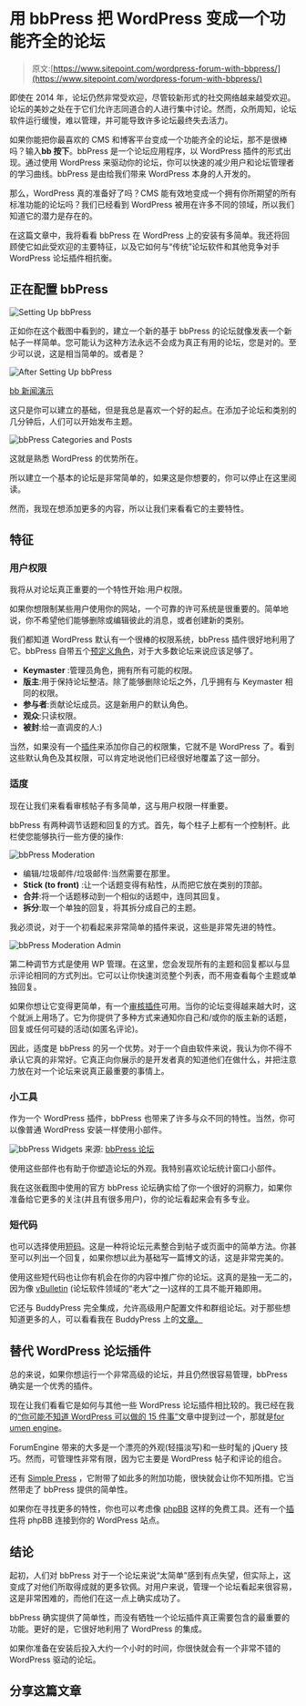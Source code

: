 # 用 bbPress 把 WordPress 变成一个功能齐全的论坛

> 原文:[https://www.sitepoint.com/wordpress-forum-with-bbpress/](https://www.sitepoint.com/wordpress-forum-with-bbpress/)

即使在 2014 年，论坛仍然非常受欢迎，尽管较新形式的社交网络越来越受欢迎。论坛的美妙之处在于它们允许志同道合的人进行集中讨论。然而，众所周知，论坛软件运行缓慢，难以管理，并可能导致许多论坛最终失去活力。

如果你能把你最喜欢的 CMS 和博客平台变成一个功能齐全的论坛，那不是很棒吗？输入**bb 按下**。bbPress 是一个论坛应用程序，以 WordPress 插件的形式出现。通过使用 WordPress 来驱动你的论坛，你可以快速的减少用户和论坛管理者的学习曲线。bbPress 是由给我们带来 WordPress 本身的人开发的。

那么，WordPress 真的准备好了吗？CMS 能有效地变成一个拥有你所期望的所有标准功能的论坛吗？我们已经看到 WordPress 被用在许多不同的领域，所以我们知道它的潜力是存在的。

在这篇文章中，我将看看 bbPress 在 WordPress 上的安装有多简单。我还将回顾使它如此受欢迎的主要特征，以及它如何与“传统”论坛软件和其他竞争对手 WordPress 论坛插件相抗衡。

## 正在配置 bbPress

![Setting Up bbPress](../Images/b28b9e642bc42be5790cb5ff9bab3541.png)

正如你在这个截图中看到的，建立一个新的基于 bbPress 的论坛就像发表一个新帖子一样简单。您可能认为这种方法永远不会成为真正有用的论坛，您是对的。至少可以说，这是相当简单的。或者是？

![After Setting Up bbPress](../Images/6cbbd1c2aa58ac9326ea8dfb58764aae.png)

[bb 新闻演示](http://buildyourownwebstore.com/buddypress-demo/forums/forum/bbpress-demo/)

这只是你可以建立的基础，但是我总是喜欢一个好的起点。在添加子论坛和类别的几分钟后，人们可以开始发布主题。

![bbPress Categories and Posts](../Images/f292abfcbb33d1a7b3884f1d68110623.png)

这就是熟悉 WordPress 的优势所在。

所以建立一个基本的论坛是非常简单的，如果这是你想要的，你可以停止在这里阅读。

然而，我现在想添加更多的内容，所以让我们来看看它的主要特性。

## 特征

### 用户权限

我将从对论坛真正重要的一个特性开始:用户权限。

如果你想限制某些用户使用你的网站，一个可靠的许可系统是很重要的。简单地说，你不希望他们能够删除或编辑彼此的消息，或者创建新的类别。

我们都知道 WordPress 默认有一个很棒的权限系统，bbPress 插件很好地利用了它。bbPress 自带五个[预定义角色](http://codex.bbpress.org/bbpress-user-roles-and-capabilities/)，对于大多数论坛来说应该足够了。

*   **Keymaster** :管理员角色，拥有所有可能的权限。
*   **版主**:用于保持论坛整洁。除了能够删除论坛之外，几乎拥有与 Keymaster 相同的权限。
*   **参与者**:贡献论坛成员。这是新用户的默认角色。
*   **观众**:只读权限。
*   **被封**:给一直调皮的人:)

当然，如果没有一个[插件](http://codex.bbpress.org/bbpress-user-roles-and-capabilities/)来添加你自己的权限集，它就不是 WordPress 了。看到这些默认角色及其权限，可以肯定地说他们已经很好地覆盖了这一部分。

### 适度

现在让我们来看看审核帖子有多简单，这与用户权限一样重要。

bbPress 有两种调节话题和回复的方式。首先，每个柱子上都有一个控制杆。此栏使您能够执行一些方便的操作:

![bbPress Moderation](../Images/32ad07434b9048366d5c8d0befc19697.png)

*   编辑/垃圾邮件/垃圾邮件:当然需要在那里。
*   **Stick (to front)** :让一个话题变得有粘性，从而把它放在类别的顶部。
*   **合并**:将一个话题移动到一个相似的话题中，连同其回复。
*   **拆分**:取一个单独的回复，将其拆分成自己的主题。

我必须说，对于一个初看起来非常简单的插件来说，这些是非常先进的特性。

![bbPress Moderation Admin](../Images/43c05380d72019616f03e51c5a9b7910.png)

第二种调节方式是使用 WP 管理。在这里，您会发现所有的主题和回复都以与显示评论相同的方式列出。它可以让你快速浏览整个列表，而不用查看每个主题或单独回复。

如果你想让它变得更简单，有一个[审核插件](https://wordpress.org/plugins/bbpressmoderation/)可用。当你的论坛变得越来越大时，这个就派上用场了。它为你提供了多种方式来通知你自己和/或你的版主新的话题，回复或任何可疑的活动(如匿名评论)。

因此，适度是 bbPress 的另一个优势。对于一个自由软件来说，我认为你不得不承认它真的非常好。它真正向你展示的是开发者真的知道他们在做什么，并把注意力放在对一个论坛来说真正最重要的事情上。

### 小工具

作为一个 WordPress 插件，bbPress 也带来了许多与众不同的特性。当然，你可以像普通 WordPress 安装一样使用小部件。

![bbPress Widgets](../Images/63d1cd98e4eb26f6edad905fbe28723e.png)
来源: [bbPress 论坛](http://bbpress.org/forums/)

使用这些部件也有助于你塑造论坛的外观。我特别喜欢论坛统计窗口小部件。

我在这张截图中使用的官方 bbPress 论坛确实给了你一个很好的洞察力，如果你准备给它更多的关注(并且有很多用户)，你的论坛看起来会有多专业。

### 短代码

也可以选择使用[短码](http://codex.bbpress.org/shortcodes/)。这是一种将论坛元素整合到帖子或页面中的简单方法。你甚至可以列出一个回复，如果你想以此为基础写一篇博文的话，这是非常完美的。

使用这些短代码也让你有机会在你的内容中推广你的论坛。这真的是独一无二的，因为像 [vBulletin](http://www.vbulletin.com/) (论坛软件领域的“老大”之一)这样的工具不能开箱即用。

它还与 BuddyPress 完全集成，允许高级用户配置文件和群组论坛。对于那些想知道更多的人，可以看看我在 BuddyPress 上的[文章。](https://www.sitepoint.com/wordpress-gone-social-buddypress/)

## 替代 WordPress 论坛插件

总的来说，如果你想运行一个非常高级的论坛，并且仍然很容易管理，bbPress 确实是一个优秀的插件。

现在让我们看看它是如何与其他一些 WordPress 论坛插件相比较的。我已经在我的[“你可能不知道 WordPress 可以做的 15 件事”](https://www.sitepoint.com/15-things-you-may-not-know-wordpress-can-do/)文章中提到过一个，那就是[for umen engine](http://www.enginethemes.com/themes/forumengine/)。

ForumEngine 带来的大多是一个漂亮的外观(轻描淡写)和一些时髦的 jQuery 技巧。然而，可管理性非常有限，因为它主要是 WordPress 帖子和评论的组合。

还有 [Simple Press](http://simple-press.com/) ，它附带了如此多的附加功能，很快就会让你不知所措。它当然带走了 bbPress 提供的简单性。

如果你在寻找更多的特性，你也可以考虑像 [phpBB](https://www.phpbb.com/) 这样的免费工具。还有一个[插件](https://wordpress.org/plugins/wp-united/)将 phpBB 连接到你的 WordPress 站点。

## 结论

起初，人们对 bbPress 对于一个论坛来说“太简单”感到有点失望，但实际上，这变成了对他们所取得成就的更多钦佩。对用户来说，管理一个论坛看起来很容易，这是非常困难的，而他们在这一点上确实成功了。

bbPress 确实提供了简单性，而没有牺牲一个论坛插件真正需要包含的最重要的功能。更好的是，它很好地利用了 WordPress 的集成。

如果你准备在安装后投入大约一个小时的时间，你很快就会有一个非常不错的 WordPress 驱动的论坛。

## 分享这篇文章